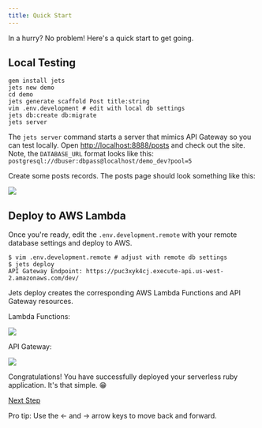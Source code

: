```yaml
---
title: Quick Start
---
```


In a hurry? No problem!  Here's a quick start to get going.

## Local Testing

    gem install jets
    jets new demo
    cd demo
    jets generate scaffold Post title:string
    vim .env.development # edit with local db settings
    jets db:create db:migrate
    jets server

The `jets server` command starts a server that mimics API Gateway so you can test locally.  Open [http://localhost:8888/posts](http://localhost:8888/posts) and check out the site. Note, the `DATABASE_URL` format looks like this: `postgresql://dbuser:dbpass@localhost/demo_dev?pool=5`

Create some posts records. The posts page should look something like this:

![](/img/quick-start/posts-index.png)

## Deploy to AWS Lambda

Once you're ready, edit the `.env.development.remote` with your remote database settings and deploy to AWS.

    $ vim .env.development.remote # adjust with remote db settings
    $ jets deploy
    API Gateway Endpoint: https://puc3xyk4cj.execute-api.us-west-2.amazonaws.com/dev/

Jets deploy creates the corresponding AWS Lambda Functions and API Gateway resources.

Lambda Functions:

![](/img/quick-start/demo-lambda-functions.png)

API Gateway:

![](/img/quick-start/demo-api-gateway.png)

Congratulations!  You have successfully deployed your serverless ruby application. It's that simple. 😁

<a id="next" class="btn btn-primary" href="{% link docs.md %}">Next Step</a>
<p class="keyboard-tip">Pro tip: Use the <- and -> arrow keys to move back and forward.</p>
